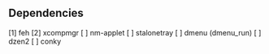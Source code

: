 ## Dependencies
[1] feh
[2] xcompmgr
[ ] nm-applet
[ ] stalonetray
[ ] dmenu (dmenu_run)
[ ] dzen2
[ ] conky
